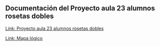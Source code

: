 ## Documentación del Proyecto aula 23 alumnos rosetas dobles
[Link: Proyecto aula 23 alumnos rosetas dobles](https://docs.google.com/document/d/1REKdPC3sqczVhzJ72g58D9i8ysInPBMtH3qtrqL9odM/edit?usp=drive_link)

[Link: Mapa lógico]([https://drive.google.com/file/d/182su3fkaH4tzjzKcl_VvZhGoqGMEldBM/view?usp=sharing](https://drive.google.com/drive/folders/1LdtRWodlJgzKbMUxleG5vD6m5pWbD7hF)https://drive.google.com/drive/folders/1LdtRWodlJgzKbMUxleG5vD6m5pWbD7hF)
